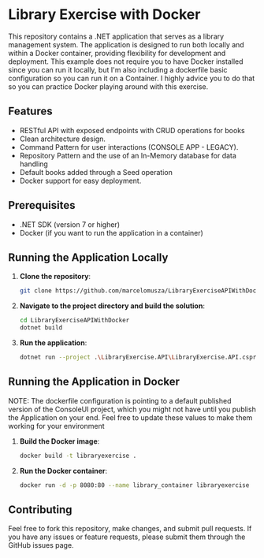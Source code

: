 ﻿# Library Exercise with Docker

This repository contains a .NET application that serves as a library management system. The application is designed to run both locally and within a Docker container, providing flexibility for development and deployment.
This example does not require you to have Docker installed since you can run it locally, but I'm also including a dockerfile basic configuration so you can run it on a Container. I highly advice you to do that so you can practice Docker playing around with this exercise.

## Features

- RESTful API with exposed endpoints with CRUD operations for books
- Clean architecture design.
- Command Pattern for user interactions (CONSOLE APP - LEGACY).
- Repository Pattern and the use of an In-Memory database for data handling
- Default books added through a Seed operation
- Docker support for easy deployment.

## Prerequisites

- .NET SDK (version 7 or higher)
- Docker (if you want to run the application in a container)

## Running the Application Locally

1. **Clone the repository**:
   ```bash
   git clone https://github.com/marcelomusza/LibraryExerciseAPIWithDocker.git
   ```

2. **Navigate to the project directory and build the solution**:
   ```bash
   cd LibraryExerciseAPIWithDocker
   dotnet build
   ```

3. **Run the application**:
   ```bash
   dotnet run --project .\LibraryExercise.API\LibraryExercise.API.csproj
   ```   

## Running the Application in Docker

NOTE: The dockerfile configuration is pointing to a default published version of the ConsoleUI project, which you might not have until you publish the Application on your end. Feel free to update these values to make them working for your environment

1. **Build the Docker image**:
   ```bash
   docker build -t libraryexercise .
   ```

2. **Run the Docker container**:
   ```bash
   docker run -d -p 8080:80 --name library_container libraryexercise
   ```

## Contributing

Feel free to fork this repository, make changes, and submit pull requests. If you have any issues or feature requests, please submit them through the GitHub issues page.
